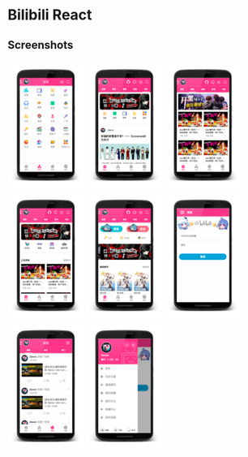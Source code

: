 # Bilibili React

## Screenshots

<a href="art/enframe_2018-04-23-23-46-00.png"><img src="art/enframe_2018-04-23-23-46-00.png" width="30%"/></a>
<a href="art/enframe_2018-04-23-23-46-25.png"><img src="art/enframe_2018-04-23-23-46-25.png" width="30%"/></a>
<a href="art/enframe_2018-04-23-23-46-34.png"><img src="art/enframe_2018-04-23-23-46-34.png" width="30%"/></a>
<a href="art/enframe_2018-04-23-23-46-44.png"><img src="art/enframe_2018-04-23-23-46-44.png" width="30%"/></a>
<a href="art/enframe_2018-04-23-23-46-52.png"><img src="art/enframe_2018-04-23-23-46-52.png" width="30%"/></a>
<a href="art/enframe_2018-04-23-23-46-10.png"><img src="art/enframe_2018-04-23-23-47-10.png" width="30%"/></a>
<a href="art/enframe_2018-04-23-23-46-18.png"><img src="art/enframe_2018-04-23-23-47-18.png" width="30%"/></a>
<a href="art/enframe_2018-04-23-23-46-26.png"><img src="art/enframe_2018-04-23-23-47-26.png" width="30%"/></a>



